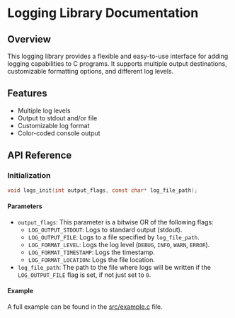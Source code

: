 # Logging Library Documentation

## Overview

This logging library provides a flexible and easy-to-use interface for adding logging capabilities to C programs. It supports multiple output destinations, customizable formatting options, and different log levels.

## Features

- Multiple log levels
- Output to stdout and/or file
- Customizable log format
- Color-coded console output

## API Reference

### Initialization

```c
void logs_init(int output_flags, const char* log_file_path);
```

#### Parameters

- `output_flags`: This parameter is a bitwise OR of the following flags:
  - `LOG_OUTPUT_STDOUT`: Logs to standard output (stdout).
  - `LOG_OUTPUT_FILE`: Logs to a file specified by `log_file_path`.
  - `LOG_FORMAT_LEVEL`: Logs the log level (`DEBUG`, `INFO`, `WARN`, `ERROR`).
  - `LOG_FORMAT_TIMESTAMP`: Logs the timestamp.
  - `LOG_FORMAT_LOCATION`: Logs the file location.
- `log_file_path`: The path to the file where logs will be written if the `LOG_OUTPUT_FILE` flag is set, if not just set to `0`.

#### Example

A full example can be found in the [src/example.c](src/example.c) file.